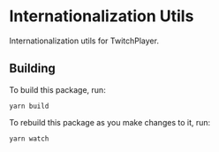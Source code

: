 # Internationalization Utils

Internationalization utils for TwitchPlayer.

## Building

To build this package, run:

```
yarn build
```

To rebuild this package as you make changes to it, run:

```
yarn watch
```

